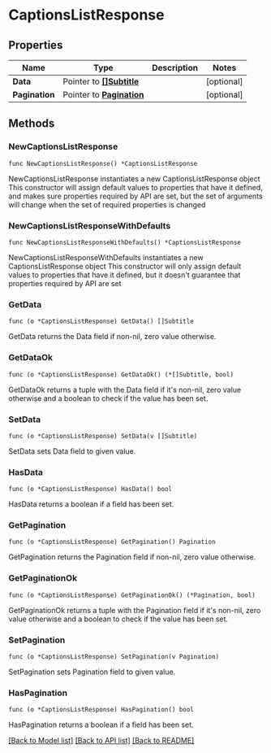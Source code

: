 # CaptionsListResponse

## Properties

Name | Type | Description | Notes
------------ | ------------- | ------------- | -------------
**Data** | Pointer to [**[]Subtitle**](Subtitle.md) |  | [optional] 
**Pagination** | Pointer to [**Pagination**](Pagination.md) |  | [optional] 

## Methods

### NewCaptionsListResponse

`func NewCaptionsListResponse() *CaptionsListResponse`

NewCaptionsListResponse instantiates a new CaptionsListResponse object
This constructor will assign default values to properties that have it defined,
and makes sure properties required by API are set, but the set of arguments
will change when the set of required properties is changed

### NewCaptionsListResponseWithDefaults

`func NewCaptionsListResponseWithDefaults() *CaptionsListResponse`

NewCaptionsListResponseWithDefaults instantiates a new CaptionsListResponse object
This constructor will only assign default values to properties that have it defined,
but it doesn't guarantee that properties required by API are set

### GetData

`func (o *CaptionsListResponse) GetData() []Subtitle`

GetData returns the Data field if non-nil, zero value otherwise.

### GetDataOk

`func (o *CaptionsListResponse) GetDataOk() (*[]Subtitle, bool)`

GetDataOk returns a tuple with the Data field if it's non-nil, zero value otherwise
and a boolean to check if the value has been set.

### SetData

`func (o *CaptionsListResponse) SetData(v []Subtitle)`

SetData sets Data field to given value.

### HasData

`func (o *CaptionsListResponse) HasData() bool`

HasData returns a boolean if a field has been set.

### GetPagination

`func (o *CaptionsListResponse) GetPagination() Pagination`

GetPagination returns the Pagination field if non-nil, zero value otherwise.

### GetPaginationOk

`func (o *CaptionsListResponse) GetPaginationOk() (*Pagination, bool)`

GetPaginationOk returns a tuple with the Pagination field if it's non-nil, zero value otherwise
and a boolean to check if the value has been set.

### SetPagination

`func (o *CaptionsListResponse) SetPagination(v Pagination)`

SetPagination sets Pagination field to given value.

### HasPagination

`func (o *CaptionsListResponse) HasPagination() bool`

HasPagination returns a boolean if a field has been set.


[[Back to Model list]](../README.md#documentation-for-models) [[Back to API list]](../README.md#documentation-for-api-endpoints) [[Back to README]](../README.md)


